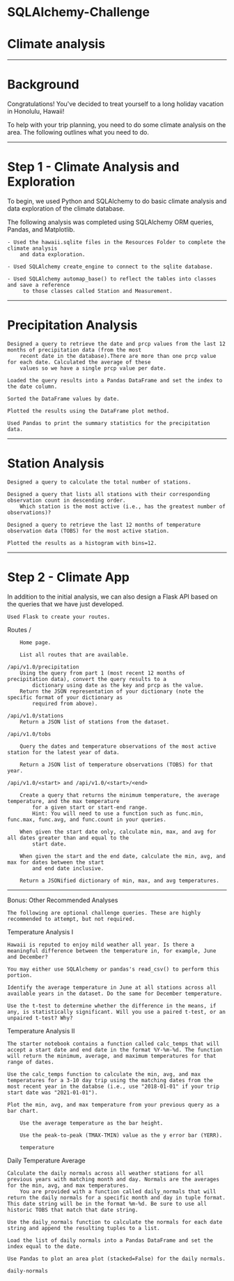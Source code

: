 # SQLAlchemy-Challenge

# Climate analysis

------- 
# Background

Congratulations! You've decided to treat yourself to a long holiday vacation in Honolulu, Hawaii! 

To help with your trip planning, you need to do some climate analysis on the area. The following outlines what you need to do.


--------
# Step 1 - Climate Analysis and Exploration

To begin, we used Python and SQLAlchemy to do basic climate analysis and data exploration of the climate database.

The following analysis was completed using SQLAlchemy ORM queries, Pandas, and Matplotlib.

    - Used the hawaii.sqlite files in the Resources Folder to complete the climate analysis 
        and data exploration.

    - Used SQLAlchemy create_engine to connect to the sqlite database.

    - Used SQLAlchemy automap_base() to reflect the tables into classes and save a reference 
         to those classes called Station and Measurement.

-------
# Precipitation Analysis

    Designed a query to retrieve the date and prcp values from the last 12 months of precipitation data (from the most 
        recent date in the database).There are more than one prcp value for each date. Calculated the average of these 
        values so we have a single prcp value per date.

    Loaded the query results into a Pandas DataFrame and set the index to the date column.

    Sorted the DataFrame values by date.

    Plotted the results using the DataFrame plot method.

    Used Pandas to print the summary statistics for the precipitation data.
    
    
-------- 
# Station Analysis

    Designed a query to calculate the total number of stations.

    Designed a query that lists all stations with their corresponding observation count in descending order.
        Which station is the most active (i.e., has the greatest number of observations)?

    Designed a query to retrieve the last 12 months of temperature observation data (TOBS) for the most active station.

    Plotted the results as a histogram with bins=12.


--------------
# Step 2 - Climate App

In addition to the initial analysis, we can also design a Flask API based on the queries that we have just developed.

    Used Flask to create your routes.

Routes
    /

        Home page.

        List all routes that are available.

    /api/v1.0/precipitation
        Using the query from part 1 (most recent 12 months of precipitation data), convert the query results to a 
            dictionary using date as the key and prcp as the value.
        Return the JSON representation of your dictionary (note the specific format of your dictionary as
            required from above).

    /api/v1.0/stations
        Return a JSON list of stations from the dataset.

    /api/v1.0/tobs

        Query the dates and temperature observations of the most active station for the latest year of data.

        Return a JSON list of temperature observations (TOBS) for that year.

    /api/v1.0/<start> and /api/v1.0/<start>/<end>

        Create a query that returns the minimum temperature, the average temperature, and the max temperature 
            for a given start or start-end range.
            Hint: You will need to use a function such as func.min, func.max, func.avg, and func.count in your queries.

        When given the start date only, calculate min, max, and avg for all dates greater than and equal to the 
            start date.

        When given the start and the end date, calculate the min, avg, and max for dates between the start 
            and end date inclusive.

        Return a JSONified dictionary of min, max, and avg temperatures.

--------------------------
Bonus: Other Recommended Analyses

    The following are optional challenge queries. These are highly recommended to attempt, but not required.

Temperature Analysis I

    Hawaii is reputed to enjoy mild weather all year. Is there a meaningful difference between the temperature in, for example, June and December?

    You may either use SQLAlchemy or pandas's read_csv() to perform this portion.

    Identify the average temperature in June at all stations across all available years in the dataset. Do the same for December temperature.

    Use the t-test to determine whether the difference in the means, if any, is statistically significant. Will you use a paired t-test, or an unpaired t-test? Why?

Temperature Analysis II

    The starter notebook contains a function called calc_temps that will accept a start date and end date in the format %Y-%m-%d. The function will return the minimum, average, and maximum temperatures for that range of dates.

    Use the calc_temps function to calculate the min, avg, and max temperatures for a 3-10 day trip using the matching dates from the most recent year in the databse (i.e., use "2018-01-01" if your trip start date was "2021-01-01").

    Plot the min, avg, and max temperature from your previous query as a bar chart.

        Use the average temperature as the bar height.

        Use the peak-to-peak (TMAX-TMIN) value as the y error bar (YERR).

        temperature

Daily Temperature Average

    Calculate the daily normals across all weather stations for all previous years with matching month and day. Normals are the averages for the min, avg, and max temperatures.
        You are provided with a function called daily_normals that will return the daily normals for a specific month and day in tuple format. This date string will be in the format %m-%d. Be sure to use all historic TOBS that match that date string.

    Use the daily_normals function to calculate the normals for each date string and append the resulting tuples to a list.

    Load the list of daily normals into a Pandas DataFrame and set the index equal to the date.

    Use Pandas to plot an area plot (stacked=False) for the daily normals.

    daily-normals
    
    
    
    
    
